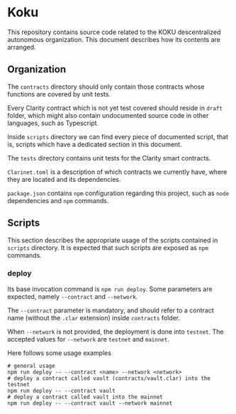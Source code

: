 # Koku

This repository contains source code related to the KOKU descentralized autonomous organization.
This document describes how its contents are arranged.

## Organization

The `contracts` directory should only contain those contracts whose functions are covered by unit tests.

Every Clarity contract which is not yet test covered should reside in `draft` folder, which might also contain undocumented source code in other languages, such as Typescript.

Inside `scripts` directory we can find every piece of documented script, that is, scripts which have a dedicated section in this document.

The `tests` directory contains unit tests for the Clarity smart contracts.

`Clarinet.toml` is a description of which contracts we currently have, where they are located and its dependencies.

`package.json` contains `npm` configuration regarding this project, such as `node` dependencies and `npm` commands.

## Scripts

This section describes the appropriate usage of the scripts contained in `scripts` directory. It is expected that such scripts are exposed as `npm` commands.

### deploy

Its base invocation command is `npm run deploy`. Some parameters are expected, namely `--contract` and `--network`.

The `--contract` parameter is mandatory, and should refer to a contract name (without the `.clar` extension) inside `contracts` folder.

When `--network` is not provided, the deployment is done into `testnet`. The accepted values for `--network` are `testnet` and `mainnet`.

Here follows some usage examples

    # general usage
    npm run deploy -- --contract <name> --network <network>
    # deploy a contract called vault (contracts/vault.clar) into the testnet
    npm run deploy -- --contract vault
    # deploy a contract called vault into the mainnet
    npm run deploy -- --contract vault --network mainnet